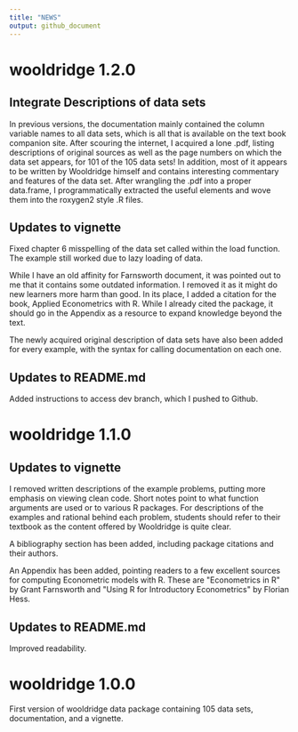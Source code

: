 ```yaml
---
title: "NEWS"
output: github_document
---
```


# wooldridge 1.2.0

## Integrate Descriptions of data sets

In previous versions, the documentation mainly contained the column variable names to all data sets, which is all that is available on the text book companion site. After scouring the internet, I acquired a lone .pdf, listing descriptions of original sources as well as the page numbers on which the data set appears, for 101 of the 105 data sets! In addition, most of it appears to be written by Wooldridge himself and contains interesting commentary and features of the data set. After wrangling the .pdf into a proper data.frame, I programmatically extracted the useful elements and wove them into the roxygen2 style .R files.

## Updates to vignette

Fixed chapter 6 misspelling of the data set called within the load function. The example still worked due to lazy loading of data.

While I have an old affinity for Farnsworth document, it was pointed out to me that it contains some outdated information. I removed it as it might do new learners more harm than good. In its place, I added a citation for the book, Applied Econometrics with R. While I already cited the package, it should go in the Appendix as a resource to expand knowledge beyond the text.

The newly acquired original description of data sets have also been added for every example, with the syntax for calling documentation on each one.

## Updates to README.md 

Added instructions to access dev branch, which I pushed to Github.

# wooldridge 1.1.0

## Updates to vignette

I removed written descriptions of the example problems, putting more emphasis on viewing clean code. Short notes point to what function arguments are used or to various R packages. For descriptions of the examples and rational behind each problem, students should refer to their textbook as the content offered by Wooldridge is quite clear.

A bibliography section has been added, including package citations and their authors.

An Appendix has been added, pointing readers to a few excellent sources for computing Econometric models with R. These are "Econometrics in R" by Grant Farnsworth and "Using R for Introductory Econometrics" by Florian Hess.

## Updates to README.md 

Improved readability.


# wooldridge 1.0.0

First version of wooldridge data package containing 105 data sets, documentation, and a vignette.

